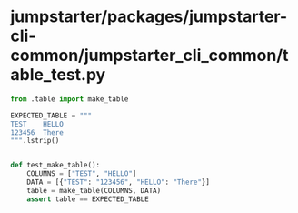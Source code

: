 # jumpstarter/packages/jumpstarter-cli-common/jumpstarter_cli_common/table_test.py

```python
from .table import make_table

EXPECTED_TABLE = """
TEST    HELLO
123456  There
""".lstrip()


def test_make_table():
    COLUMNS = ["TEST", "HELLO"]
    DATA = [{"TEST": "123456", "HELLO": "There"}]
    table = make_table(COLUMNS, DATA)
    assert table == EXPECTED_TABLE

```